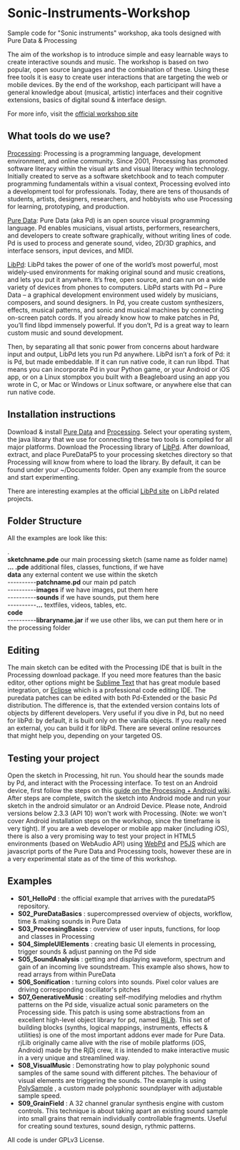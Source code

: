 # Sonic-Instruments-Workshop
Sample code for "Sonic instruments" workshop, aka tools designed with Pure Data &amp; Processing

The aim of the workshop is to introduce simple and easy learnable ways to create interactive sounds and music. The workshop is based on two popular, open source languages and the combination of these. Using these free tools it is easy to create user interactions that are targeting the web or mobile devices. By the end of the workshop, each participant will have a general knowledge about (musical, artistic) interfaces and their cognitive extensions, basics of digital sound & interface design.

For more info, visit the [official workshop site](http://www.binaura.net/stc/ws/isea/)

## What tools do we use?

[Processing](https://processing.org/): Processing is a programming language, development environment, and online community. Since 2001, Processing has promoted software literacy within the visual arts and visual literacy within technology. Initially created to serve as a software sketchbook and to teach computer programming fundamentals within a visual context, Processing evolved into a development tool for professionals. Today, there are tens of thousands of students, artists, designers, researchers, and hobbyists who use Processing for learning, prototyping, and production.

[Pure Data](http://puredata.info/): Pure Data (aka Pd) is an open source visual programming language. Pd enables musicians, visual artists, performers, researchers, and developers to create software graphically, without writing lines of code. Pd is used to process and generate sound, video, 2D/3D graphics, and interface sensors, input devices, and MIDI.

[LibPd](http://www.libpd.cc): LibPd takes the power of one of the world’s most powerful, most widely-used environments for making original sound and music creations, and lets you put it anywhere. It’s free, open source, and can run on a wide variety of devices from phones to computers. LibPd starts with Pd – Pure Data – a graphical development environment used widely by musicians, composers, and sound designers. In Pd, you create custom synthesizers, effects, musical patterns, and sonic and musical machines by connecting on-screen patch cords. If you already know how to make patches in Pd, you’ll find libpd immensely powerful. If you don’t, Pd is a great way to learn custom music and sound development.

Then, by separating all that sonic power from concerns about hardware input and output, LibPd lets you run Pd anywhere. LibPd isn’t a fork of Pd: it is Pd, but made embeddable. If it can run native code, it can run libpd. That means you can incorporate Pd in your Python game, or your Android or iOS app, or on a Linux stompbox you built with a Beagleboard using an app you wrote in C, or Mac or Windows or Linux software, or anywhere else that can run native code.


## Installation instructions

Download & install [Pure Data](http://puredata.info/downloads) and [Processing](https://processing.org/download/). Select your operating system, the java library that we use for connecting these two tools is compiled for all major platforms. Download the Processing library of [LibPd](https://github.com/libpd/puredatap5/). After download, extract, and place PureDataP5 to your processing sketches directory so that Processing will know from where to load the library. By default, it can be found under your ~/Documents folder. Open any example from the source and start experimenting.

There are interesting examples at the official [LibPd site](http://www.libpd.cc) on LibPd related projects.


## Folder Structure

All the examples are look like this:

.     
**sketchname.pde** our main processing sketch (same name as folder name)     
**... .pde** additional files, classes, functions, if we have     
**data** any external content we use within the sketch     
----------**patchname.pd** our main pd patch     
----------**images** if we have images, put them here     
----------**sounds** if we have sounds, put them here     
----------**...** textfiles, videos, tables, etc.     
**code**    
----------**libraryname.jar** if we use other libs, we can put them here or in the processing folder     


## Editing

The main sketch can be edited with the Processing IDE that is built in the Processing download package. If you need more features than the basic editor,  other options might be [Sublime Text](http://www.sublimetext.com/) that has great module based integration, or [Eclipse](https://eclipse.org/) which is a professional code editing IDE. The puredata patches can be edited with both Pd-Extended or the basic Pd distribution. The difference is, that the extended version contains lots of objects by different developers. Very useful if you dive in Pd, but no need for libPd: by default, it is built only on the vanilla objects. If you really need an external, you can build it for libPd. There are several online resources that might help you, depending on your targeted OS. 

## Testing your project

Open the sketch in Processing, hit run. You should hear the sounds made by Pd, and interact with the Processing interface. To test on an Android device, first follow the steps on this [guide on the Processing + Android wiki](https://github.com/processing/processing-android/wiki). After steps are complete, switch the sketch into Android mode and run your sketch in the android simulator or an Android Device. Please note, Android versions below 2.3.3 (API 10) won't work with Processing. (Note: we won't cover Android installation steps on the workshop, since the timeframe is very tight). If you are a web developer or mobile app maker (including iOS), there is also a very promising way to test your project in HTML5 environments (based on WebAudio API) using [WebPd](https://github.com/sebpiq/WebPd) and [P5JS](http://p5js.org/) which are javascript ports of the Pure Data and Processing tools, however these are in a very experimental state as of the time of this workshop. 

## Examples

- **S01_HelloPd** : the official example that arrives with the puredataP5 repository.
- **S02_PureDataBasics** : supercompressed overview of objects, workflow, time & making sounds in Pure Data 
- **S03_ProcessingBasics** : overview of user inputs, functions, for loop and classes in Processing
- **S04_SimpleUIElements** : creating basic UI elements in processing, trigger sounds & adjust panning on the Pd side
- **S05_SoundAnalysis** : getting and displaying waveform, spectrum and gain of an incoming live soundstream. This example also shows, how to read arrays from within PureData
- **S06_Sonification** : turning colors into sounds. Pixel color values are driving corresponding oscillator's pitches 
- **S07_GenerativeMusic** : creating self-modifying melodies and rhythm patterns on the Pd side, visualize actual sonic parameters on the Processing side. This patch is using some abstractions from an excellent high-level object library for pd, named [RjLib](https://github.com/rjdj/rjlib). This set of building blocks (synths, logical mappings, instruments, effects & utilities) is one of the most important addons ever made for Pure Data. rjLib originally came alive with the rise of mobile platforms (iOS, Android) made by the RjDj crew, it is intended to make interactive music in a very unique and streamlined way. 
- **S08_VisualMusic** : Demonstrating how to play polyphonic sound samples of the same sound 
with different pitches. The behaviour of visual elements are triggering the sounds. The example is using [PolySample](https://github.com/stc/polySample) , a custom made polyphonic soundplayer with adjustable sample speed. 
- **S09_GrainField** : A 32 channel granular synthesis engine with custom controls. This technique is about taking apart an existing sound sample into small grains that remain individually controllable fragments. Useful for creating sound textures, sound design, rythmic patterns.


All code is under GPLv3 License.
